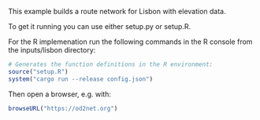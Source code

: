 This example builds a route network for Lisbon with elevation data.

To get it running you can use either setup.py or setup.R.

For the R implemenation run the following commands in the R console from the inputs/lisbon directory:

```r
# Generates the function definitions in the R environment:
source("setup.R")
system("cargo run --release config.json")
```

Then open a browser, e.g. with:

```r
browseURL("https://od2net.org")
```
